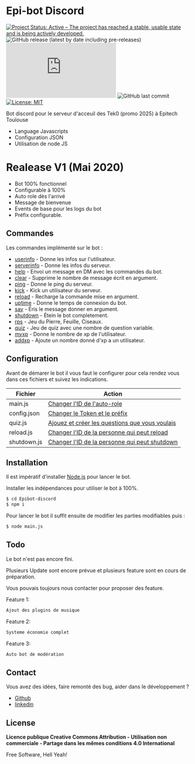 # Epi-bot Discord

[![Project Status: Active – The project has reached a stable, usable state and is being actively developed.](https://www.repostatus.org/badges/latest/active.svg)](https://www.repostatus.org/#active)  ![GitHub release (latest by date including pre-releases)](https://img.shields.io/github/v/release/MrBartou/Epibot-discord?include_prereleases) ![GitHub package.json dependency version (prod)](https://img.shields.io/github/package-json/dependency-version/MrBartou/EpiBot-discord/discord.js) ![GitHub last commit](https://img.shields.io/github/last-commit/MrBartou/EpiBot-discord) [![License: MIT](https://img.shields.io/badge/License-MIT-yellow.svg)](https://opensource.org/licenses/MIT)


Bot discord pour le serveur d'acceuil des Tek0 (promo 2025) à Epitech Toulouse

  - Language Javascripts
  - Configuration JSON
  - Utilisation de node JS

# Realease V1 (Mai 2020)

  - Bot 100% fonctionnel
  - Configurable à 100%
  - Auto role dès l'arrivé
  - Message de bienvenue
  - Events de base pour les logs du bot
  - Préfix configurable.

## Commandes

Les commandes implémenté sur le bot :

* [userinfo]() - Donne les infos sur l'utilisateur.
* [serverinfo]() - Donne les infos du serveur.
* [help]() - Envoi un message en DM avec les commandes du bot.
* [clear]() - Supprime le nombre de message écrit en argument.
* [ping]() - Donne le ping du serveur.
* [kick]() - Kick un utilisateur du serveur.
* [reload]() - Recharge la commande mise en argument.
* [uptime]() - Donne le temps de connexion du bot.
* [say]() - Éris le message donner en argument.
* [shutdown]() - Étein le bot completement.
* [rps]() - Jeu du Pierre, Feuille, Ciseaux.
* [quiz]() - Jeu de quiz avec une nombre de question variable.
* [myxp]() - Donne le nombre de xp de l'utilisateur.
* [addxp]() - Ajoute un nombre donné d'xp a un utilisateur.

## Configuration

Avant de démarer le bot il vous faut le configurer pour cela rendez vous dans ces fichiers et suivez les indications.

| Fichier | Action |
| ------ | ------ |
| main.js | [Changer l'ID de l'auto-role]() |
| config.json | [Changer le Token et le préfix]() |
| quiz.js | [Ajouez et créer les questions que vous voulais]() |
| reload.js | [Changer l'ID de la personne qui peut reload]() |
| shutdown.js | [Changer l'ID de la personne qui peut shutdown]() |

## Installation

Il est impératif d'installer [Node.js](https://nodejs.org/) pour lancer le bot.

Installer les indépendances pour utiliser le bot à 100%.

```sh
$ cd Epibot-discord
$ npm i
```

Pour lancer le bot il suffit ensuite de modifier les parties modifiables puis :

```sh
$ node main.js
```

## Todo

Le bot n'est pas encore fini.

Plusieurs Update sont encore prévue et plusieurs feature sont en cours de préparation.

Vous pouvais toujours nous contacter pour proposer des feature.

Feature 1:
```sh
Ajout des plugins de musique
```

Feature 2:
```sh
Systeme économie complet
```

Feature 3:
```sh
Auto bot de modération
```

## Contact

Vous avez des idées, faire remonté des bug, aider dans le développement ?

- [Github](https://github.com/MrBartou/)
- [linkedin](https://www.linkedin.com/in/anthony-denin/)


License
----

**Licence publique Creative Commons Attribution - Utilisation non commerciale - Partage dans les mêmes conditions 4.0 International**


Free Software, Hell Yeah!

